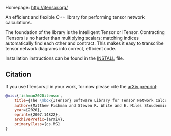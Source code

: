 Homepage: http://itensor.org/

An efficient and flexible C++ library for performing tensor network calculations.

The foundation of the library is the Intelligent Tensor or ITensor.
Contracting ITensors is no harder than multiplying scalars: matching indices
automatically find each other and contract. This makes it easy to transcribe
tensor network diagrams into correct, efficient code.

Installation instructions can be found in the [INSTALL](INSTALL.md) file.

## Citation

If you use ITensors.jl in your work, for now please cite the [arXiv preprint](https://arxiv.org/abs/2007.14822):

```bibtex
@misc{fishman2020itensor,
    title={The \mbox{ITensor} Software Library for Tensor Network Calculations},
    author={Matthew Fishman and Steven R. White and E. Miles Stoudenmire},
    year={2020},
    eprint={2007.14822},
    archivePrefix={arXiv},
    primaryClass={cs.MS}
}
```
